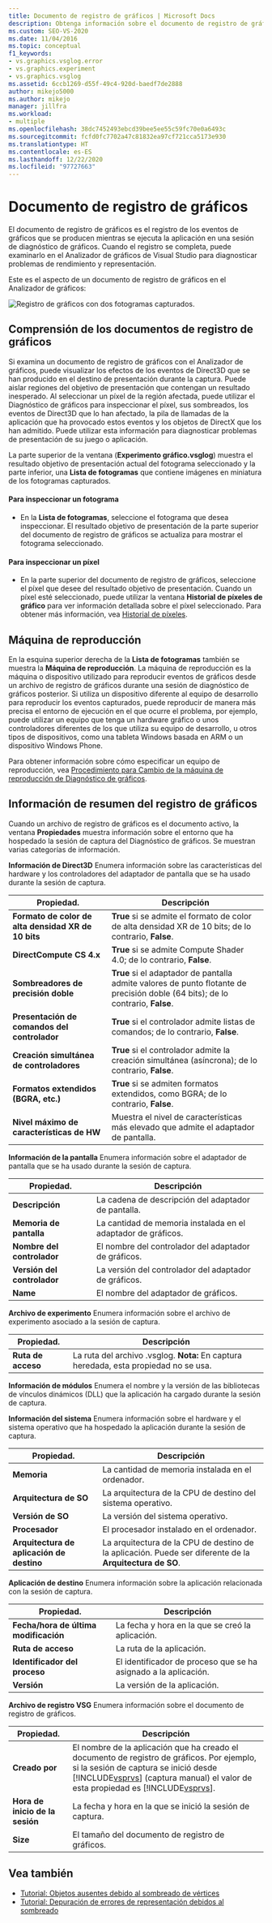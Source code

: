 ```yaml
---
title: Documento de registro de gráficos | Microsoft Docs
description: Obtenga información sobre el documento de registro de gráficos en Visual Studio, el cual registra los eventos de gráficos que se producen mientras se ejecuta una aplicación en una sesión de diagnóstico de gráficos.
ms.custom: SEO-VS-2020
ms.date: 11/04/2016
ms.topic: conceptual
f1_keywords:
- vs.graphics.vsglog.error
- vs.graphics.experiment
- vs.graphics.vsglog
ms.assetid: 6ccb1269-d55f-49c4-920d-baedf7de2888
author: mikejo5000
ms.author: mikejo
manager: jillfra
ms.workload:
- multiple
ms.openlocfilehash: 38dc7452493ebcd39bee5ee55c59fc70e0a6493c
ms.sourcegitcommit: fcfd0fc7702a47c81832ea97cf721cca5173e930
ms.translationtype: HT
ms.contentlocale: es-ES
ms.lasthandoff: 12/22/2020
ms.locfileid: "97727663"
---
```

# <a name="graphics-log-document"></a>Documento de registro de gráficos
El documento de registro de gráficos es el registro de los eventos de gráficos que se producen mientras se ejecuta la aplicación en una sesión de diagnóstico de gráficos. Cuando el registro se completa, puede examinarlo en el Analizador de gráficos de Visual Studio para diagnosticar problemas de rendimiento y representación.

 Este es el aspecto de un documento de registro de gráficos en el Analizador de gráficos:

 ![Registro de gráficos con dos fotogramas capturados.](media/gfx_diag_demo_graphics_log_orientation.png "gfx_diag_demo_graphics_log_orientation")

## <a name="understanding-graphics-log-documents"></a>Comprensión de los documentos de registro de gráficos
 Si examina un documento de registro de gráficos con el Analizador de gráficos, puede visualizar los efectos de los eventos de Direct3D que se han producido en el destino de presentación durante la captura. Puede aislar regiones del objetivo de presentación que contengan un resultado inesperado. Al seleccionar un píxel de la región afectada, puede utilizar el Diagnóstico de gráficos para inspeccionar el píxel, sus sombreados, los eventos de Direct3D que lo han afectado, la pila de llamadas de la aplicación que ha provocado estos eventos y los objetos de DirectX que los han admitido. Puede utilizar esta información para diagnosticar problemas de presentación de su juego o aplicación.

 La parte superior de la ventana (**Experimento gráfico.vsglog**) muestra el resultado objetivo de presentación actual del fotograma seleccionado y la parte inferior, una **Lista de fotogramas** que contiene imágenes en miniatura de los fotogramas capturados.

#### <a name="to-inspect-a-frame"></a>Para inspeccionar un fotograma

- En la **Lista de fotogramas**, seleccione el fotograma que desea inspeccionar. El resultado objetivo de presentación de la parte superior del documento de registro de gráficos se actualiza para mostrar el fotograma seleccionado.

#### <a name="to-inspect-a-pixel"></a>Para inspeccionar un píxel

- En la parte superior del documento de registro de gráficos, seleccione el píxel que desee del resultado objetivo de presentación. Cuando un píxel esté seleccionado, puede utilizar la ventana **Historial de píxeles de gráfico** para ver información detallada sobre el píxel seleccionado. Para obtener más información, vea [Historial de píxeles](graphics-pixel-history.md).

## <a name="playback-machine"></a>Máquina de reproducción
 En la esquina superior derecha de la **Lista de fotogramas** también se muestra la **Máquina de reproducción**. La máquina de reproducción es la máquina o dispositivo utilizado para reproducir eventos de gráficos desde un archivo de registro de gráficos durante una sesión de diagnóstico de gráficos posterior. Si utiliza un dispositivo diferente al equipo de desarrollo para reproducir los eventos capturados, puede reproducir de manera más precisa el entorno de ejecución en el que ocurre el problema, por ejemplo, puede utilizar un equipo que tenga un hardware gráfico o unos controladores diferentes de los que utiliza su equipo de desarrollo, u otros tipos de dispositivos, como una tableta Windows basada en ARM o un dispositivo Windows Phone.

 Para obtener información sobre cómo especificar un equipo de reproducción, vea [Procedimiento para Cambio de la máquina de reproducción de Diagnóstico de gráficos](how-to-change-the-graphics-diagnostics-playback-machine.md).

## <a name="graphics-log-summary-information"></a>Información de resumen del registro de gráficos
 Cuando un archivo de registro de gráficos es el documento activo, la ventana **Propiedades** muestra información sobre el entorno que ha hospedado la sesión de captura del Diagnóstico de gráficos. Se muestran varias categorías de información.

 **Información de Direct3D** Enumera información sobre las características del hardware y los controladores del adaptador de pantalla que se ha usado durante la sesión de captura.

|Propiedad.|Descripción|
|--------------|-----------------|
|**Formato de color de alta densidad XR de 10 bits**|**True** si se admite el formato de color de alta densidad XR de 10 bits; de lo contrario, **False**.|
|**DirectCompute CS 4.x**|**True** si se admite Compute Shader 4.0; de lo contrario, **False**.|
|**Sombreadores de precisión doble**|**True** si el adaptador de pantalla admite valores de punto flotante de precisión doble (64 bits); de lo contrario, **False**.|
|**Presentación de comandos del controlador**|**True** si el controlador admite listas de comandos; de lo contrario, **False**.|
|**Creación simultánea de controladores**|**True** si el controlador admite la creación simultánea (asíncrona); de lo contrario, **False**.|
|**Formatos extendidos (BGRA, etc.)**|**True** si se admiten formatos extendidos, como BGRA; de lo contrario, **False**.|
|**Nivel máximo de características de HW**|Muestra el nivel de características más elevado que admite el adaptador de pantalla.|

 **Información de la pantalla** Enumera información sobre el adaptador de pantalla que se ha usado durante la sesión de captura.

|Propiedad.|Descripción|
|--------------|-----------------|
|**Descripción**|La cadena de descripción del adaptador de pantalla.|
|**Memoria de pantalla**|La cantidad de memoria instalada en el adaptador de gráficos.|
|**Nombre del controlador**|El nombre del controlador del adaptador de gráficos.|
|**Versión del controlador**|La versión del controlador del adaptador de gráficos.|
|**Name**|El nombre del adaptador de gráficos.|

 **Archivo de experimento** Enumera información sobre el archivo de experimento asociado a la sesión de captura.

|Propiedad.|Descripción|
|--------------|-----------------|
|**Ruta de acceso**|La ruta del archivo .vsglog. **Nota:**  En captura heredada, esta propiedad no se usa.|

 **Información de módulos** Enumera el nombre y la versión de las bibliotecas de vínculos dinámicos (DLL) que la aplicación ha cargado durante la sesión de captura.

 **Información del sistema** Enumera información sobre el hardware y el sistema operativo que ha hospedado la aplicación durante la sesión de captura.

|Propiedad.|Descripción|
|--------------|-----------------|
|**Memoria**|La cantidad de memoria instalada en el ordenador.|
|**Arquitectura de SO**|La arquitectura de la CPU de destino del sistema operativo.|
|**Versión de SO**|La versión del sistema operativo.|
|**Procesador**|El procesador instalado en el ordenador.|
|**Arquitectura de aplicación de destino**|La arquitectura de la CPU de destino de la aplicación. Puede ser diferente de la **Arquitectura de SO**.|

 **Aplicación de destino** Enumera información sobre la aplicación relacionada con la sesión de captura.

|Propiedad.|Descripción|
|--------------|-----------------|
|**Fecha/hora de última modificación**|La fecha y hora en la que se creó la aplicación.|
|**Ruta de acceso**|La ruta de la aplicación.|
|**Identificador del proceso**|El identificador de proceso que se ha asignado a la aplicación.|
|**Versión**|La versión de la aplicación.|

 **Archivo de registro VSG** Enumera información sobre el documento de registro de gráficos.

| Propiedad. | Descripción |
|------------------------| - |
| **Creado por** | El nombre de la aplicación que ha creado el documento de registro de gráficos. Por ejemplo, si la sesión de captura se inició desde [!INCLUDE[vsprvs](../../code-quality/includes/vsprvs_md.md)] (captura manual) el valor de esta propiedad es [!INCLUDE[vsprvs](../../code-quality/includes/vsprvs_md.md)]. |
| **Hora de inicio de la sesión** | La fecha y hora en la que se inició la sesión de captura. |
| **Size** | El tamaño del documento de registro de gráficos. |

## <a name="see-also"></a>Vea también
- [Tutorial: Objetos ausentes debido al sombreado de vértices](walkthrough-missing-objects-due-to-vertex-shading.md)
- [Tutorial: Depuración de errores de representación debidos al sombreado](walkthrough-debugging-rendering-errors-due-to-shading.md)